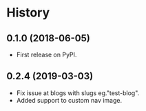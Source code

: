 # History


0.1.0 (2018-06-05)
------------------

* First release on PyPI.

0.2.4 (2019-03-03)
------------------

* Fix issue at blogs with slugs eg."test-blog".
* Added support to custom nav image.
